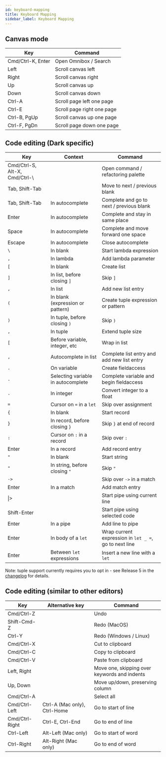 ```yaml
---
id: keyboard-mapping
title: Keyboard Mapping
sidebar_label: Keyboard Mapping
---
```


## Canvas mode

| Key               | Command                    |
| ----------------- | -------------------------- |
| Cmd/Ctrl-K, Enter | Open Omnibox / Search      |
| Left              | Scroll canvas left         |
| Right             | Scroll canvas right        |
| Up                | Scroll canvas up           |
| Down              | Scroll canvas down         |
| Ctrl-A            | Scroll page left one page  |
| Ctrl-E            | Scroll page right one page |
| Ctrl-B, PgUp      | Scroll canvas up one page  |
| Ctrl-F, PgDn      | Scroll page down one page  |

## Code editing (Dark specific)

| Key                            | Context                            | Command                                               |
| ------------------------------ | ---------------------------------- | ----------------------------------------------------- |
| Cmd/Ctrl-S, Alt-X, Cmd/Ctrl-\  |                                    | Open command / refactoring palette                    |
| Tab, Shift-Tab                 |                                    | Move to next / previous blank                         |
| Tab, Shift-Tab                 | In autocomplete                    | Complete and go to next / previous blank              |
| Enter                          | In autocomplete                    | Complete and stay in same place                       |
| Space                          | In autocomplete                    | Complete and move forward one space                   |
| Escape                         | In autocomplete                    | Close autocomplete                                    |
| `\`                            | In blank                           | Start lambda expression                               |
| `,`                            | In lambda                          | Add lambda parameter                                  |
| `[`                            | In blank                           | Create list                                           |
| `]`                            | In list, before closing `]`        | Skip `]`                                              |
| `,`                            | In list                            | Add new list entry                                    |
| `(`                            | In blank (expression or pattern)   | Create tuple expression or pattern                    |
| `)`                            | In tuple, before closing `)`       | Skip `)`                                              |
| `,`                            | In tuple                           | Extend tuple size                                     |
| `[`                            | Before variable, integer, etc      | Wrap in list                                          |
| `,`                            | Autocomplete in list               | Complete list entry and add new list entry            |
| `.`                            | On variable                        | Create fieldaccess                                    |
| `.`                            | Selecting variable in autocomplete | Complete variable and begin fieldaccess               |
| `.`                            | In integer                         | Convert integer to a float                            |
| `=`                            | Cursor on `=` in a `let`           | Skip over assignment                                  |
| `{`                            | In blank                           | Start record                                          |
| `}`                            | In record, before closing `}`      | Skip `}` at end of record                             |
| `:`                            | Cursor on `:` in a record          | Skip over `:`                                         |
| Enter                          | In a record                        | Add record entry                                      |
| `"`                            | In blank                           | Start string                                          |
| `"`                            | In string, before closing `"`      | Skip `"`                                              |
| `->`                           |                                    | Skip over `->` in a match                             |
| Enter                          | In a match                         | Add match entry                                       |
| \|>                            |                                    | Start pipe using current line                         |
| Shift-Enter                    |                                    | Start pipe using selected code                        |
| Enter                          | In a pipe                          | Add line to pipe                                      |
| Enter                          | In body of a `let`                 | Wrap current expression in `let _ =`, go to next line |
| Enter                          | Between `let` expressions          | Insert a new line with a `let`                        |

Note: tuple support currently requires you to opt in - see Release 5 in the
[changelog](https://docs.darklang.com/reference/changelog) for details.

## Code editing (similar to other editors)

| Key            | Alternative key              | Command                                      |
| -------------- | ---------------------------- | -------------------------------------------- |
| Cmd/Ctrl-Z     |                              | Undo                                         |
| Shift-Cmd-Z    |                              | Redo (MacOS)                                 |
| Ctrl-Y         |                              | Redo (Windows / Linux)                       |
| Cmd/Ctrl-X     |                              | Cut to clipboard                             |
| Cmd/Ctrl-C     |                              | Copy to clipboard                            |
| Cmd/Ctrl-V     |                              | Paste from clipboard                         |
| Left, Right    |                              | Move one, skipping over keywords and indents |
| Up, Down       |                              | Move up/down, preserving column              |
| Cmd/Ctrl-A     |                              | Select all                                   |
| Cmd/Ctrl-Left  | Ctrl-A (Mac only), Ctrl-Home | Go to start of line                          |
| Cmd/Ctrl-Right | Ctrl-E, Ctrl-End             | Go to end of line                            |
| Ctrl-Left      | Alt-Left (Mac only)          | Go to start of word                          |
| Ctrl-Right     | Alt-Right (Mac only)         | Go to end of word                            |
